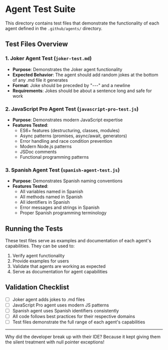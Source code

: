 # Agent Test Suite

This directory contains test files that demonstrate the functionality of each agent defined in the `.github/agents/` directory.

## Test Files Overview

### 1. Joker Agent Test (`joker-test.md`)
- **Purpose**: Demonstrates the Joker agent functionality
- **Expected Behavior**: The agent should add random jokes at the bottom of any .md file it generates
- **Format**: Joke should be preceded by "---" and a newline
- **Requirements**: Jokes should be about a sentence long and safe for work

### 2. JavaScript Pro Agent Test (`javascript-pro-test.js`)
- **Purpose**: Demonstrates modern JavaScript expertise
- **Features Tested**:
  - ES6+ features (destructuring, classes, modules)
  - Async patterns (promises, async/await, generators)
  - Error handling and race condition prevention
  - Modern Node.js patterns
  - JSDoc comments
  - Functional programming patterns

### 3. Spanish Agent Test (`spanish-agent-test.js`)
- **Purpose**: Demonstrates Spanish naming conventions
- **Features Tested**:
  - All variables named in Spanish
  - All methods named in Spanish
  - All identifiers in Spanish
  - Error messages and strings in Spanish
  - Proper Spanish programming terminology

## Running the Tests

These test files serve as examples and documentation of each agent's capabilities. They can be used to:

1. Verify agent functionality
2. Provide examples for users
3. Validate that agents are working as expected
4. Serve as documentation for agent capabilities

## Validation Checklist

- [ ] Joker agent adds jokes to .md files
- [ ] JavaScript Pro agent uses modern JS patterns
- [ ] Spanish agent uses Spanish identifiers consistently
- [ ] All code follows best practices for their respective domains
- [ ] Test files demonstrate the full range of each agent's capabilities

---

Why did the developer break up with their IDE? Because it kept giving them the silent treatment with null pointer exceptions!
